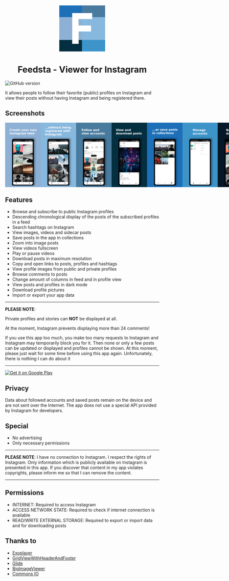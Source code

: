 <p align="center">
<img src="/static/logo/Logo_Feedsta_final_small.png" height="150" title="Feedsta Logo">
</p>

<h1 align="center">Feedsta - Viewer for Instagram</h1>

![GitHub version](https://d25lcipzij17d.cloudfront.net/badge.svg?id=gh&type=6&v=2.1.5&x2=0)

It allows people to follow their favorite (public) profiles on Instagram and view their posts without having Instagram and being registered there.

## Screenshots

<div style="display:flex;">
<img alt="App image" src="/static/screenshots/01.png" width="23%">
<img alt="App image" src="/static/screenshots/02.png" width="23%">
<img alt="App image" src="/static/screenshots/03.png" width="23%">
<img alt="App image" src="/static/screenshots/04.png" width="23%">
<img alt="App image" src="/static/screenshots/05.png" width="23%">
<img alt="App image" src="/static/screenshots/06.png" width="23%">
<img alt="App image" src="/static/screenshots/07.png" width="23%">
<img alt="App image" src="/static/screenshots/08.png" width="23%">
</div>

## Features

-   Browse and subscribe to public Instagram profiles
-   Descending chronological display of the posts of the subscribed profiles in a feed
-   Search hashtags on Instagram
-   View images, videos and sidecar posts
-   Save posts in the app in collections
-   Zoom into image posts
-   View videos fullscreen
-   Play or pause videos
-   Download posts in maximum resolution
-   Copy and open links to posts, profiles and hashtags
-   View profile images from public and private profiles
-   Browse comments to posts
-   Change amount of columns in feed and in profile view
-   View posts and profiles in dark mode
-   Download profile pictures
-   Import or export your app data

---

**PLEASE NOTE**:

Private profiles and stories can **NOT** be displayed at all.

At the moment, Instagram prevents displaying more than 24 comments!

If you use this app too much, you make too many requests to Instagram and Instagram may temporarily block you for it. Then none or only a few posts can be updated or displayed and profiles cannot be shown. At this moment, please just wait for some time before using this app again. Unfortunately, there is nothing I can do about it

---

<a href='https://play.google.com/store/apps/details?id=com.amnesica.feedsta&pcampaignid=pcampaignidMKT-Other-global-all-co-prtnr-py-PartBadge-Mar2515-1'><img alt='Get it on Google Play' src='https://play.google.com/intl/en_us/badges/static/images/badges/en_badge_web_generic.png' height='60'/></a>

## Privacy

Data about followed accounts and saved posts remain on the device and are not sent over the Internet.
The app does not use a special API provided by Instagram for developers.

## Special

-   No advertising
-   Only necessary permissions

---

**PLEASE NOTE**: I have no connection to Instagram. I respect the rights of Instagram. Only information which is publicly available on Instagram is presented in this app. If you discover that content in my app violates copyrights, please inform me so that I can remove the content.

---

## Permissions

-   INTERNET: Required to access Instagram
-   ACCESS NETWORK STATE: Required to check if internet connection is available
-   READ/WRITE EXTERNAL STORAGE: Required to export or import data and for downloading posts

## Thanks to

-   [Exoplayer](https://github.com/google/ExoPlayer)
-   [GridViewWithHeaderAndFooter](https://github.com/liaohuqiu/android-GridViewWithHeaderAndFooter)
-   [Glide](https://github.com/bumptech/glide)
-   [BigImageViewer](https://github.com/Piasy/BigImageViewer)
-   [Commons IO](https://github.com/apache/commons-io)
